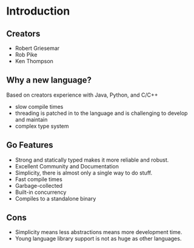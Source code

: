 # Introduction

## Creators

- Robert Griesemar
- Rob Pike
- Ken Thompson

## Why a new language?

Based on creators experience with Java, Python, and C/C++

- slow compile times
- threading is patched in to the language and is challenging to develop and maintain
- complex type system

## Go Features

- Strong and statically typed makes it more reliable and robust.
- Excellent Community and Documentation
- Simplicity, there is almost only a single way to do stuff.
- Fast compile times
- Garbage-collected
- Built-in concurrency
- Compiles to a standalone binary

## Cons
- Simplicity means less abstractions means more development time.
- Young language library support is not as huge as other languages.
